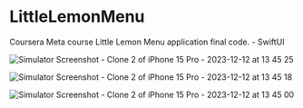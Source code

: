 # LittleLemonMenu
Coursera Meta course Little Lemon Menu application final code. - SwiftUI

![Simulator Screenshot - Clone 2 of iPhone 15 Pro - 2023-12-12 at 13 45 25](https://github.com/tejas786u/LittleLemonMenu/assets/11904090/71cbf021-e7c7-4410-aeed-8358a4b1582f)

![Simulator Screenshot - Clone 2 of iPhone 15 Pro - 2023-12-12 at 13 45 18](https://github.com/tejas786u/LittleLemonMenu/assets/11904090/80065292-14d3-449c-8178-8c1b55142825)

![Simulator Screenshot - Clone 2 of iPhone 15 Pro - 2023-12-12 at 13 45 00](https://github.com/tejas786u/LittleLemonMenu/assets/11904090/3e7d30fb-fee1-45d9-bebd-1958449f3bf7)
